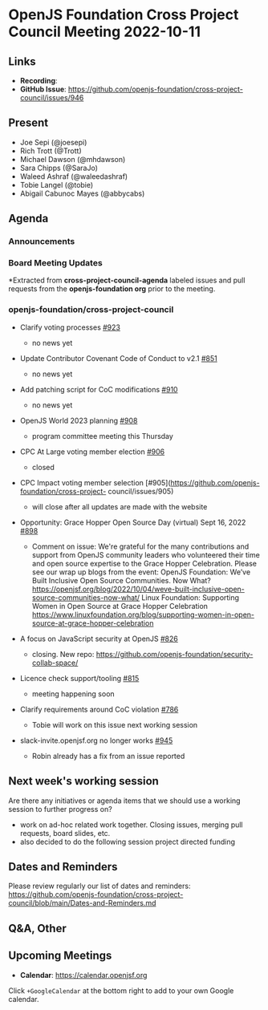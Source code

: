 # OpenJS Foundation Cross Project Council Meeting 2022-10-11

## Links

* **Recording**: 
* **GitHub Issue**: https://github.com/openjs-foundation/cross-project-council/issues/946

## Present

* Joe Sepi (@joesepi)
* Rich Trott (@Trott)
* Michael Dawson (@mhdawson)
* Sara  Chipps (@SaraJo) 
* Waleed Ashraf (@waleedashraf)
* Tobie Langel (@tobie)
* Abigail Cabunoc Mayes (@abbycabs)

## Agenda

### Announcements

### Board Meeting Updates

*Extracted from **cross-project-council-agenda** labeled issues and pull requests from the **openjs-foundation org** prior to the meeting.

### openjs-foundation/cross-project-council

* Clarify voting processes [#923](https://github.com/openjs-foundation/cross-project-council/issues/923)
  * no news yet

* Update Contributor Covenant Code of Conduct to v2.1 [#851](https://github.com/openjs-foundation/cross-project-council/pull/851)
  * no news yet

* Add patching script for CoC modifications [#910](https://github.com/openjs-foundation/cross-project-council/issues/910)
  * no news yet

* OpenJS World 2023 planning [#908](https://github.com/openjs-foundation/cross-project-council/issues/908)
  * program committee meeting this Thursday

* CPC At Large voting member election [#906](https://github.com/openjs-foundation/cross-project-council/issues/906)
  * closed

* CPC Impact voting member selection [#905](https://github.com/openjs-foundation/cross-project-
council/issues/905)
  * will close after all updates are made with the website

* Opportunity: Grace Hopper Open Source Day (virtual) Sept 16, 2022 [#898](https://github.com/openjs-foundation/cross-project-council/issues/898)
  * Comment on issue: We're grateful for the many contributions and support from OpenJS community leaders who volunteered their time and open source expertise to the Grace Hopper Celebration. Please see our wrap up blogs from the event:
OpenJS Foundation: We’ve Built Inclusive Open Source Communities. Now What? https://openjsf.org/blog/2022/10/04/weve-built-inclusive-open-source-communities-now-what/
Linux Foundation: Supporting Women in Open Source at Grace Hopper Celebration https://www.linuxfoundation.org/blog/supporting-women-in-open-source-at-grace-hopper-celebration

* A focus on JavaScript security at OpenJS [#826](https://github.com/openjs-foundation/cross-project-council/issues/826)
  * closing. New repo: https://github.com/openjs-foundation/security-collab-space/

* Licence check support/tooling [#815](https://github.com/openjs-foundation/cross-project-council/issues/815)
  * meeting happening soon

* Clarify requirements around CoC violation [#786](https://github.com/openjs-foundation/cross-project-council/issues/786)
  * Tobie will work on this issue next working session

* slack-invite.openjsf.org no longer works
[#945](https://github.com/openjs-foundation/cross-project-council/issues/945)
  * Robin already has a fix from an issue reported

## Next week's working session

Are there any initiatives or agenda items that we should use a working session to further progress on?

  * work on ad-hoc related work together. Closing issues, merging pull requests, board slides, etc.
  * also decided to do the following session project directed funding

## Dates and Reminders

Please review regularly our list of dates and reminders:
https://github.com/openjs-foundation/cross-project-council/blob/main/Dates-and-Reminders.md

## Q&A, Other

## Upcoming Meetings

* **Calendar**: <https://calendar.openjsf.org>

Click `+GoogleCalendar` at the bottom right to add to your own Google calendar.

